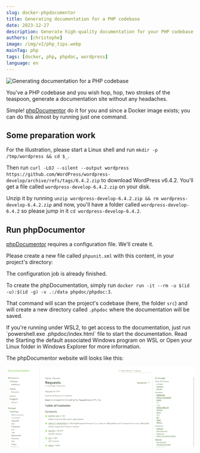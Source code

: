 ```yaml
---
slug: docker-phpdocumentor
title: Generating documentation for a PHP codebase
date: 2023-12-27
description: Generate high-quality documentation for your PHP codebase effortlessly. This guide shows you how to use the phpDocumentor Docker image to create documentation with a single command.
authors: [christophe]
image: /img/v2/php_tips.webp
mainTag: php
tags: [docker, php, phpdoc, wordpress]
language: en
---
```

![Generating documentation for a PHP codebase](/img/v2/php_tips.webp)

You've a PHP codebase and you wish hop, hop, two strokes of the teaspoon, generate a documentation site without any headaches.

Simple! [phpDocumentor](https://docs.phpdoc.org/) do it for you and since a Docker image exists; you can do this almost by running just one command.

<!-- truncate -->

## Some preparation work

<AlertBox variant="note" title="Skip this step if you already have a PHP codebase somewhere on your disk" />

For the illustration, please start a Linux shell and run `mkdir -p /tmp/wordpress && cd $_`.

Then run `curl -LOJ --silent --output wordpress https://github.com/WordPress/wordpress-develop/archive/refs/tags/6.4.2.zip` to download WordPress v6.4.2.  You'll get a file called `wordpress-develop-6.4.2.zip` on your disk.

Unzip it by running `unzip wordpress-develop-6.4.2.zip && rm wordpress-develop-6.4.2.zip` and now, you'll have a folder called `wordpress-develop-6.4.2` so please jump in it `cd wordpress-develop-6.4.2`.

## Run phpDocumentor

[phpDocumentor](https://docs.phpdoc.org/) requires a configuration file. We'll create it.

Please create a new file called `phpunit.xml` with this content, in your project's directory:

<Snippet filename="phpunit.xml" source="./files/phpunit.xml" />

The configuration job is already finished.

To create the phpDocumentation, simply run `docker run -it --rm -u $(id -u):$(id -g) -v .:/data phpdoc/phpdoc:3`.

That command will scan the project's codebase (here, the folder `src`) and will create a new directory called `.phpdoc` where the documentation will be saved.

<AlertBox variant="info" title="WSL2 - Windows">
If you're running under WSL2, to get access to the documentation, just run `powershell.exe .phpdoc/index.html` file to start the documentation. Read the <Link to="/blog/wsl-powershell">Starting the default associated Windows program on WSL</Link> or <Link to="/blog/wsl-windows-explorer">Open your Linux folder in Windows Explorer</Link> for more information.

</AlertBox>

The phpDocumentor website will looks like this:

![WordPress 6.4.2 PHP documentation](./images/wordpress_phpdoc.png)